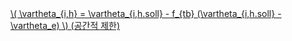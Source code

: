 <a href="/eco2_guide_center/1.%20ECO2%20Logic%20Guide/Hee1_Equation_List.html" class="equation-link" target="_blank" rel="noopener noreferrer">
  \( \vartheta_{i,h} = \vartheta_{i,h.soll} - f_{tb} (\vartheta_{i,h.soll} - \vartheta_e) \)  <span class="note">(공간적 제한)</span>
</a>
